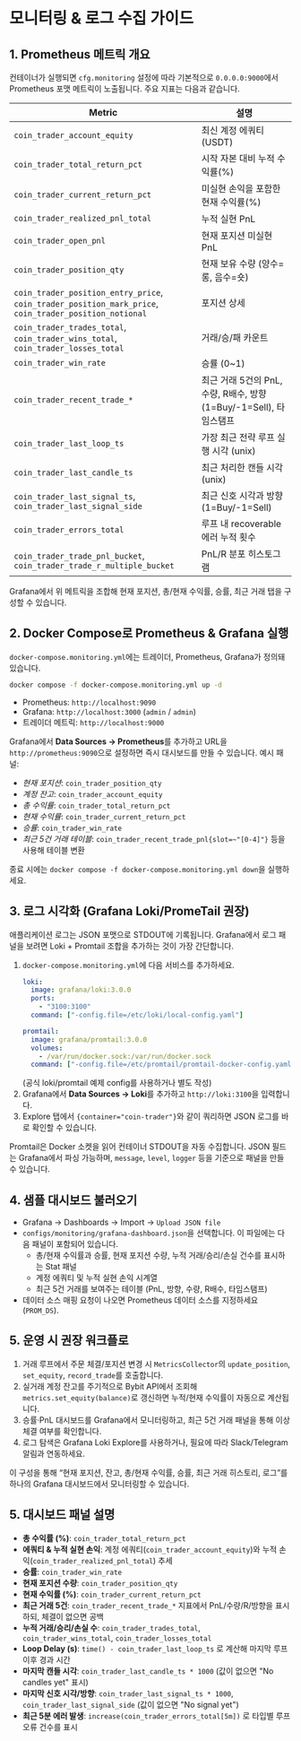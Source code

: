 # 모니터링 & 로그 수집 가이드

## 1. Prometheus 메트릭 개요
컨테이너가 실행되면 `cfg.monitoring` 설정에 따라 기본적으로 `0.0.0.0:9000`에서 Prometheus 포맷 메트릭이 노출됩니다. 주요 지표는 다음과 같습니다.

| Metric | 설명 |
| --- | --- |
| `coin_trader_account_equity` | 최신 계정 에쿼티 (USDT) |
| `coin_trader_total_return_pct` | 시작 자본 대비 누적 수익률(%) |
| `coin_trader_current_return_pct` | 미실현 손익을 포함한 현재 수익률(%) |
| `coin_trader_realized_pnl_total` | 누적 실현 PnL |
| `coin_trader_open_pnl` | 현재 포지션 미실현 PnL |
| `coin_trader_position_qty` | 현재 보유 수량 (양수=롱, 음수=숏) |
| `coin_trader_position_entry_price`, `coin_trader_position_mark_price`, `coin_trader_position_notional` | 포지션 상세 |
| `coin_trader_trades_total`, `coin_trader_wins_total`, `coin_trader_losses_total` | 거래/승/패 카운트 |
| `coin_trader_win_rate` | 승률 (0~1) |
| `coin_trader_recent_trade_*` | 최근 거래 5건의 PnL, 수량, R배수, 방향(1=Buy/-1=Sell), 타임스탬프 |
| `coin_trader_last_loop_ts` | 가장 최근 전략 루프 실행 시각 (unix) |
| `coin_trader_last_candle_ts` | 최근 처리한 캔들 시각 (unix) |
| `coin_trader_last_signal_ts`, `coin_trader_last_signal_side` | 최근 신호 시각과 방향(1=Buy/-1=Sell) |
| `coin_trader_errors_total` | 루프 내 recoverable 에러 누적 횟수 |
| `coin_trader_trade_pnl_bucket`, `coin_trader_trade_r_multiple_bucket` | PnL/R 분포 히스토그램 |

Grafana에서 위 메트릭을 조합해 현재 포지션, 총/현재 수익률, 승률, 최근 거래 탭을 구성할 수 있습니다.

## 2. Docker Compose로 Prometheus & Grafana 실행
`docker-compose.monitoring.yml`에는 트레이더, Prometheus, Grafana가 정의돼 있습니다.

```bash
docker compose -f docker-compose.monitoring.yml up -d
```

- Prometheus: `http://localhost:9090`
- Grafana: `http://localhost:3000` (`admin` / `admin`)
- 트레이더 메트릭: `http://localhost:9000`

Grafana에서 **Data Sources → Prometheus**를 추가하고 URL을 `http://prometheus:9090`으로 설정하면 즉시 대시보드를 만들 수 있습니다. 예시 패널:
- *현재 포지션*: `coin_trader_position_qty`
- *계정 잔고*: `coin_trader_account_equity`
- *총 수익률*: `coin_trader_total_return_pct`
- *현재 수익률*: `coin_trader_current_return_pct`
- *승률*: `coin_trader_win_rate`
- *최근 5건 거래 테이블*: `coin_trader_recent_trade_pnl{slot=~"[0-4]"}` 등을 사용해 테이블 변환

종료 시에는 `docker compose -f docker-compose.monitoring.yml down`을 실행하세요.

## 3. 로그 시각화 (Grafana Loki/PromeTail 권장)
애플리케이션 로그는 JSON 포맷으로 STDOUT에 기록됩니다. Grafana에서 로그 패널을 보려면 Loki + Promtail 조합을 추가하는 것이 가장 간단합니다.

1. `docker-compose.monitoring.yml`에 다음 서비스를 추가하세요.
   ```yaml
   loki:
     image: grafana/loki:3.0.0
     ports:
       - "3100:3100"
     command: ["-config.file=/etc/loki/local-config.yaml"]

   promtail:
     image: grafana/promtail:3.0.0
     volumes:
       - /var/run/docker.sock:/var/run/docker.sock
     command: ["-config.file=/etc/promtail/promtail-docker-config.yaml"]
   ```
   (공식 loki/promtail 예제 config를 사용하거나 별도 작성)
2. Grafana에서 **Data Sources → Loki**를 추가하고 `http://loki:3100`을 입력합니다.
3. Explore 탭에서 `{container="coin-trader"}`와 같이 쿼리하면 JSON 로그를 바로 확인할 수 있습니다.

Promtail은 Docker 소켓을 읽어 컨테이너 STDOUT을 자동 수집합니다. JSON 필드는 Grafana에서 파싱 가능하며, `message`, `level`, `logger` 등을 기준으로 패널을 만들 수 있습니다.

## 4. 샘플 대시보드 불러오기
- Grafana → Dashboards → Import → `Upload JSON file`
- `configs/monitoring/grafana-dashboard.json`을 선택합니다. 이 파일에는 다음 패널이 포함되어 있습니다.
  - 총/현재 수익률과 승률, 현재 포지션 수량, 누적 거래/승리/손실 건수를 표시하는 Stat 패널
  - 계정 에쿼티 및 누적 실현 손익 시계열
  - 최근 5건 거래를 보여주는 테이블 (PnL, 방향, 수량, R배수, 타임스탬프)
- 데이터 소스 매핑 요청이 나오면 Prometheus 데이터 소스를 지정하세요 (`PROM_DS`).

## 5. 운영 시 권장 워크플로
1. 거래 루프에서 주문 체결/포지션 변경 시 `MetricsCollector`의 `update_position`, `set_equity`, `record_trade`를 호출합니다.
2. 실거래 계정 잔고를 주기적으로 Bybit API에서 조회해 `metrics.set_equity(balance)`로 갱신하면 누적/현재 수익률이 자동으로 계산됩니다.
3. 승률·PnL 대시보드를 Grafana에서 모니터링하고, 최근 5건 거래 패널을 통해 이상 체결 여부를 확인합니다.
4. 로그 탐색은 Grafana Loki Explore를 사용하거나, 필요에 따라 Slack/Telegram 알림과 연동하세요.

이 구성을 통해 “현재 포지션, 잔고, 총/현재 수익률, 승률, 최근 거래 히스토리, 로그”를 하나의 Grafana 대시보드에서 모니터링할 수 있습니다.
## 5. 대시보드 패널 설명
- **총 수익률 (%)**: `coin_trader_total_return_pct`
- **에쿼티 & 누적 실현 손익**: 계정 에쿼티(`coin_trader_account_equity`)와 누적 손익(`coin_trader_realized_pnl_total`) 추세
- **승률**: `coin_trader_win_rate`
- **현재 포지션 수량**: `coin_trader_position_qty`
- **현재 수익률 (%)**: `coin_trader_current_return_pct`
- **최근 거래 5건**: `coin_trader_recent_trade_*` 지표에서 PnL/수량/R/방향을 표시하되, 체결이 없으면 공백
- **누적 거래/승리/손실 수**: `coin_trader_trades_total`, `coin_trader_wins_total`, `coin_trader_losses_total`
- **Loop Delay (s)**: `time() - coin_trader_last_loop_ts` 로 계산해 마지막 루프 이후 경과 시간
- **마지막 캔들 시각**: `coin_trader_last_candle_ts * 1000` (값이 없으면 "No candles yet" 표시)
- **마지막 신호 시각/방향**: `coin_trader_last_signal_ts * 1000`, `coin_trader_last_signal_side` (값이 없으면 "No signal yet")
- **최근 5분 에러 발생**: `increase(coin_trader_errors_total[5m])` 로 타입별 루프 오류 건수를 표시
